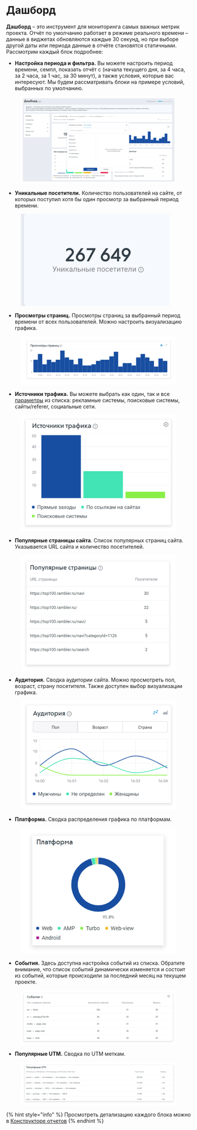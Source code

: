 # Дашборд

**Дашборд** – это инструмент для мониторинга самых важных метрик проекта. Отчёт по умолчанию работает в режиме реального времени – данные в виджетах обновляются каждые 30 секунд, но при выборе другой даты или периода данные в отчёте становятся статичными. Рассмотрим каждый блок подробнее:

* **Настройка периода и фильтра.** Вы можете настроить период времени, семпл, показать отчёт с (начала текущего дня, за 4 часа, за 2 часа, за 1 час, за 30 минут), а также условия, которые вас интересуют. Мы будем рассматривать блоки на примере условий, выбранных по умолчанию.

<figure><img src="../../.gitbook/assets/1 (2).png" alt=""><figcaption></figcaption></figure>

* **Уникальные посетители.** Количество пользователей на сайте, от которых поступил хотя бы один просмотр за выбранный период времени.

<figure><img src="../../.gitbook/assets/2 (4).png" alt=""><figcaption></figcaption></figure>

* **Просмотры страниц.** Просмотры страниц за выбранный период времени от всех пользователей. Можно настроить визуализацию графика.

<figure><img src="../../.gitbook/assets/3 (4).png" alt=""><figcaption></figcaption></figure>

* **Источники трафика.** Вы можете выбрать как один, так и все [параметры](../metriki-analitiki-top-100/parametry.md) из списка: рекламные системы, поисковые системы, сайты/referer, социальные сети.

<figure><img src="../../.gitbook/assets/4 (3).png" alt=""><figcaption></figcaption></figure>

* **Популярные страницы сайта**. Список популярных страниц сайта. Указывается URL сайта и количество посетителей.

<figure><img src="../../.gitbook/assets/5 (3).png" alt=""><figcaption></figcaption></figure>

* **Аудитория.** Сводка аудитории сайта. Можно просмотреть пол, возраст, страну посетителя. Также доступен выбор визуализации графика.

<figure><img src="../../.gitbook/assets/6 (3).png" alt=""><figcaption></figcaption></figure>

* **Платформа.** Сводка распределения графика по платформам.

<figure><img src="../../.gitbook/assets/7 (2).png" alt=""><figcaption></figcaption></figure>

* **События.** Здесь доступна настройка событий из списка. Обратите внимание, что список событий динамически изменяется и состоит из событий, которые происходили за последний месяц на текущем проекте.

<figure><img src="../../.gitbook/assets/8 (1).png" alt=""><figcaption></figcaption></figure>

* **Популярные UTM.** Сводка по UTM меткам.

<figure><img src="../../.gitbook/assets/9 (1).png" alt=""><figcaption></figcaption></figure>

{% hint style="info" %}
Просмотреть детализацию каждого блока можно в [Конструкторе отчетов](konstruktor-otchyotov.md)
{% endhint %}
